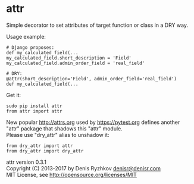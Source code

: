 attr
====

Simple decorator to set attributes of target function or class in a DRY way.

Usage example:

    # Django proposes:
    def my_calculated_field(...
    my_calculated_field.short_description = 'Field'
    my_calculated_field.admin_order_field = 'real_field'

    # DRY:
    @attr(short_description='Field', admin_order_field='real_field')
    def my_calculated_field(...

Get it:

    sudo pip install attr
    from attr import attr

New popular http://attrs.org used by https://pytest.org defines another "attr" package that shadows this "attr" module.  
Please use "dry_attr" alias to unshadow it:

    from dry_attr import attr
    from dry_attr import dry_attr

attr version 0.3.1  
Copyright (C) 2013-2017 by Denis Ryzhkov <denisr@denisr.com>  
MIT License, see http://opensource.org/licenses/MIT
